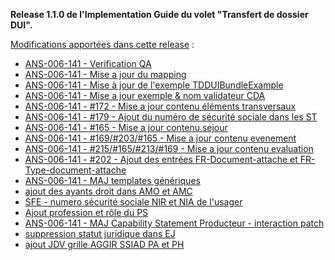 **Release 1.1.0 de l'Implementation Guide du volet "Transfert de dossier DUI".**

[Modifications apportées dans cette release](https://github.com/ansforge/IG-fhir-medicosocial-transfert-donnees-dui/pulls?q=is%3Apr+is%3Aclosed+milestone%3A1.1.0) :

* [ANS-006-141 - Verification QA](https://github.com/ansforge/IG-fhir-medicosocial-transfert-donnees-dui/pull/276)
* [ANS-006-141 - Mise a jour du mapping](https://github.com/ansforge/IG-fhir-medicosocial-transfert-donnees-dui/pull/269)
* [ANS-006-141 - Mise à jour de l'exemple TDDUIBundleExample](https://github.com/ansforge/IG-fhir-medicosocial-transfert-donnees-dui/pull/268)
* [ANS-006-141 - Mise a jour exemple & nom validateur CDA](https://github.com/ansforge/IG-fhir-medicosocial-transfert-donnees-dui/pull/266)
* [ANS-006-141 - #172 - Mise a jour contenu éléments transversaux](https://github.com/ansforge/IG-fhir-medicosocial-transfert-donnees-dui/pull/263)
* [ANS-006-141 - #179 - Ajout du numéro de sécurité sociale dans les ST](https://github.com/ansforge/IG-fhir-medicosocial-transfert-donnees-dui/pull/262)
* [ANS-006-141 - #165 - Mise a jour contenu sejour](https://github.com/ansforge/IG-fhir-medicosocial-transfert-donnees-dui/pull/261)
* [ANS-006-141 - #169/#203/#165 - Mise a jour contenu evenement](https://github.com/ansforge/IG-fhir-medicosocial-transfert-donnees-dui/pull/260)
* [ANS-006-141 - #215/#165/#213/#169 - Mise a jour contenu evaluation](https://github.com/ansforge/IG-fhir-medicosocial-transfert-donnees-dui/pull/259)
* [ANS-006-141 - #202 - Ajout des entrées FR-Document-attache et FR-Type-document-attache](https://github.com/ansforge/IG-fhir-medicosocial-transfert-donnees-dui/pull/258)
* [ANS-006-141 - MAJ templates génériques](https://github.com/ansforge/IG-fhir-medicosocial-transfert-donnees-dui/pull/253)
* [ajout des ayants droit dans AMO et AMC](https://github.com/ansforge/IG-fhir-medicosocial-transfert-donnees-dui/pull/250)
* [SFE - numero sécurité sociale NIR et NIA de l'usager](https://github.com/ansforge/IG-fhir-medicosocial-transfert-donnees-dui/pull/245)
* [Ajout profession et rôle du PS](https://github.com/ansforge/IG-fhir-medicosocial-transfert-donnees-dui/pull/244)
* [ANS-006-141 - MAJ Capability Statement Producteur - interaction patch](https://github.com/ansforge/IG-fhir-medicosocial-transfert-donnees-dui/pull/242)
* [suppression statut juridique dans EJ](https://github.com/ansforge/IG-fhir-medicosocial-transfert-donnees-dui/pull/220)
* [ajout JDV grille AGGIR SSIAD PA et PH](https://github.com/ansforge/IG-fhir-medicosocial-transfert-donnees-dui/pull/218)